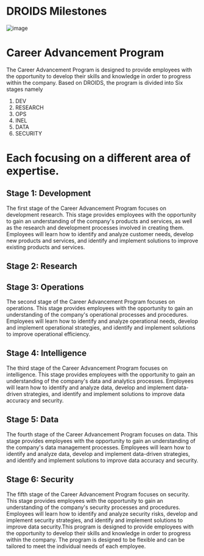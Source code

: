 # DROIDS Milestones


![image](https://user-images.githubusercontent.com/111142573/221168013-8c8660f4-aacd-4495-b7f0-0e7195464adc.png)

# Career Advancement Program

The Career Advancement Program is designed to provide employees with the opportunity to develop their skills and knowledge in order to progress within the company.
Based on DROIDS, the program is divided into Six stages namely
1. DEV
2. RESEARCH
3. OPS
4. INEL
5. DATA
6. SECURITY

# Each focusing on a different area of expertise.

## Stage 1: Development
The first stage of the Career Advancement Program focuses on development research. This stage provides employees with the opportunity to gain an understanding of the company's products and services, as well as the research and development processes involved in creating them. Employees will learn how to identify and analyze customer needs, develop new products and services, and identify and implement solutions to improve existing products and services.

## Stage 2: Research 

## Stage 3: Operations
The second stage of the Career Advancement Program focuses on operations. This stage provides employees with the opportunity to gain an understanding of the company's operational processes and procedures. Employees will learn how to identify and analyze operational needs, develop and implement operational strategies, and identify and implement solutions to improve operational efficiency.

## Stage 4: Intelligence
The third stage of the Career Advancement Program focuses on intelligence. This stage provides employees with the opportunity to gain an understanding of the company's data and analytics processes. Employees will learn how to identify and analyze data, develop and implement data-driven strategies, and identify and implement solutions to improve data accuracy and security.

## Stage 5: Data
The fourth stage of the Career Advancement Program focuses on data. This stage provides employees with the opportunity to gain an understanding of the company's data management processes. Employees will learn how to identify and analyze data, develop and implement data-driven strategies, and identify and implement solutions to improve data accuracy and security.

## Stage 6: Security
The fifth stage of the Career Advancement Program focuses on security. This stage provides employees with the opportunity to gain an understanding of the company's security processes and procedures. Employees will learn how to identify and analyze security risks, develop and implement security strategies, and identify and implement solutions to improve data security.This program is designed to provide employees with the opportunity to develop their skills and knowledge in order to progress within the company. The program is designed to be flexible and can be tailored to meet the individual needs of each employee.


